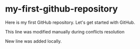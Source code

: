 # my-first-github-repository
Here is my first GitHub repository. Let's get started with GitHub.

This line was modified manually during conflicts resolution

New line was added locally.